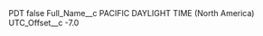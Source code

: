 <?xml version="1.0" encoding="UTF-8"?>
<CustomMetadata xmlns="http://soap.sforce.com/2006/04/metadata" xmlns:xsi="http://www.w3.org/2001/XMLSchema-instance" xmlns:xsd="http://www.w3.org/2001/XMLSchema">
    <label>PDT</label>
    <protected>false</protected>
    <values>
        <field>Full_Name__c</field>
        <value xsi:type="xsd:string">PACIFIC DAYLIGHT TIME (North America)</value>
    </values>
    <values>
        <field>UTC_Offset__c</field>
        <value xsi:type="xsd:double">-7.0</value>
    </values>
</CustomMetadata>
